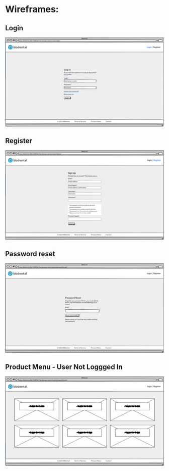 # Wireframes:
## Login
![login](/static/documentation/login.png "login page")
## Register
![register](/static/documentation/register.png "register page")
## Password reset
![password_reset](/static/documentation/forgot-password.png "forgot password page")
## Product Menu - User Not Loggged In 
![product_menu](/static/documentation/product-menu-not-logged-in.png "product menu - user not logged in")

